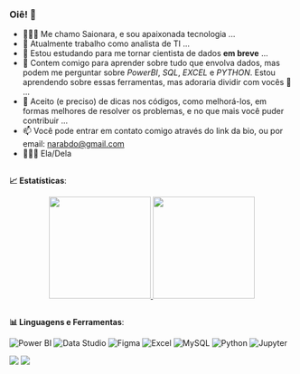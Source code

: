 ### Oiê! 👋

<!--
**SaionaraAraujo/SaionaraAraujo** is a ✨ _special_ ✨ repository because its `README.md` (this file) appears on your GitHub profile.

Here are some ideas to get you started:-->

- 👩🏽‍💻 Me chamo Saionara, e sou apaixonada tecnologia ...
- 🔭 Atualmente trabalho como analista de TI ...
- 🌱 Estou estudando para me tornar cientista de dados **em breve** ...
- 👯 Contem comigo para aprender sobre tudo que envolva dados, mas podem me perguntar sobre _PowerBI_, _SQL_, _EXCEL_ e _PYTHON_. Estou aprendendo sobre essas ferramentas, mas adoraria dividir com vocês 🤩 ...
- 🤔 Aceito (e preciso) de dicas nos códigos, como melhorá-los, em formas melhores de resolver os problemas, e no que mais você puder contribuir ...
- 📫 Você pode entrar em contato comigo através do link da bio, ou por email: narabdo@gmail.com
- 👩🏽‍🦱 Ela/Dela

##
<b> :chart_with_upwards_trend: Estatísticas</b>:
<div align="center">
  <a href="https://github.com/SaionaraAraujo">
  <img height="180em" src="https://github-readme-stats.vercel.app/api?username=SaionaraAraujo&show_icons=true&theme=buefy&include_all_commits=true&count_private=true"/>
  <img height="180em" src="https://github-readme-stats.vercel.app/api/top-langs/?username=SaionaraAraujo&layout=compact&langs_count=7&theme=buefy"/>
</a>
</div>


##
<!-- Ferramentas-->
<div>
<b>  📊 Linguagens e Ferramentas</b>:

 ![Power BI](https://img.shields.io/badge/-Power%20BI-white?style=plastic&logo=Power-BI)
 ![Data Studio](https://img.shields.io/badge/-Data%20Studio-white?style=plastic&logo=DataStudio)
 ![Figma](https://img.shields.io/badge/-Figma-white?style=plastic&logo=Figma)
 ![Excel](https://img.shields.io/badge/-Excel-white?style=plastic&logo=Excel)
 ![MySQL](https://img.shields.io/badge/-MySQL-white?style=plastic&logo=mysql)
 ![Python](https://img.shields.io/badge/-Python-white?style=plastic&logo=Python)
 ![Jupyter](https://img.shields.io/badge/-Jupyter-white?style=plastic&logo=Jupyter)

</div>

<!--Contato-->
<a href = "mailto:narabdo@gmail.com"><img src="https://img.shields.io/badge/-Gmail-%23333?style=for-the-badge&logo=gmail&logoColor=white" target="_blank"></a>
  <a href="https://www.linkedin.com/in/saionara-araujo/" target="_blank"><img src="https://img.shields.io/badge/-LinkedIn-%230077B5?style=for-the-badge&logo=linkedin&logoColor=white" target="_blank"></a> 


